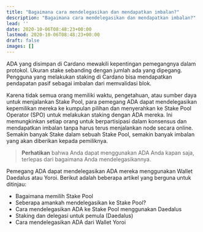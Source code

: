 ```yaml
---
title: "Bagaimana cara mendelegasikan dan mendapatkan imbalan?"
description: "Bagaimana cara mendelegasikan dan mendapatkan imbalan?"
lead: ''
date: 2020-10-06T08:48:23+00:00
lastmod: 2020-10-06T08:48:23+00:00
draft: false
images: []
---
```


ADA yang disimpan di Cardano mewakili kepentingan pemegangnya dalam protokol. Ukuran stake sebanding dengan jumlah ada yang dipegang. Pengguna yang melakukan staking di Cardano bisa mendapatkan pendapatan pasif sebagai imbalan dari memvalidasi blok.

Karena tidak semua orang memiliki waktu, pengetahuan, atau sumber daya untuk menjalankan Stake Pool, para pemegang ADA dapat mendelegasikan kepemilikan mereka ke kumpulan pilihan dan menyerahkan ke Stake Pool Operator (SPO) untuk melakukan staking dengan ADA mereka. Ini memungkinkan setiap orang untuk berpartisipasi dalam konsensus dan mendapatkan imbalan tanpa harus terus menjalankan node secara online. Semakin banyak Stake dalam sebuah Stake Pool, semakin banyak imbalan yang akan diberikan kepada pemiliknya.

> **Perhatikan** bahwa Anda dapat menggunakan ADA Anda kapan saja, terlepas dari bagaimana Anda mendelegasikannya.

Pemegang ADA dapat mendelegasikan ADA mereka menggunakan Wallet Daedalus atau Yoroi. Berikut adalah beberapa artikel yang berguna untuk ditinjau:

- Bagaimana memilih Stake Pool
- Seberapa amankah mendelegasikan ke Stake Pool?
- Cara mendelegasikan ADA ke Stake Pool menggunakan Daedalus
- Staking dan delegasi untuk pemula (Daedalus)
- Cara mendelegasikan ADA dari Wallet Yoroi
